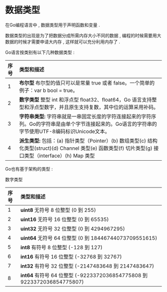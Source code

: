 # 数据类型

在Go编程语言中 , 数据类型用于声明函数和变量 .

数据类型的出现是为了把数据分成所需内存大小不同的数据 , 编程的时候需要用大数据的时候才需要申请大内存 , 这样就可以充分利用内存了 .

Go语言按类别有以下几种数据类型 :

| 序号 | 类型和描述 |
| :--- | :--- |
| 1 | **布尔型** 布尔型的值只可以是常量 true 或者 false。一个简单的例子：var b bool = true。 |
| 2 | **数字类型** 整型 int 和浮点型 float32、float64，Go 语言支持整型和浮点型数字，并且原生支持复数，其中位的运算采用补码。 |
| 3 | **字符串类型:** 字符串就是一串固定长度的字符连接起来的字符序列。Go的字符串是由单个字节连接起来的。Go语言的字符串的字节使用UTF-8编码标识Unicode文本。 |
| 4 | **派生类型:** 包括：\(a\) 指针类型（Pointer）\(b\) 数组类型\(c\) 结构化类型\(struct\)\(d\) Channel 类型\(e\) 函数类型\(f\) 切片类型\(g\) 接口类型（interface）\(h\) Map 类型 |

Go也有基于架构的类型 : 

数字类型

| 序号 | 类型和描述 |
| :--- | :--- |
| 1 | **uint8** 无符号 8 位整型 \(0 到 255\) |
| 2 | **uint16** 无符号 16 位整型 \(0 到 65535\) |
| 3 | **uint32** 无符号 32 位整型 \(0 到 4294967295\) |
| 4 | **uint64** 无符号 64 位整型 \(0 到 18446744073709551615\) |
| 5 | **int8** 有符号 8 位整型 \(-128 到 127\) |
| 6 | **int16** 有符号 16 位整型 \(-32768 到 32767\) |
| 7 | **int32** 有符号 32 位整型 \(-2147483648 到 2147483647\) |
| 8 | **int64** 有符号 64 位整型 \(-9223372036854775808 到 9223372036854775807\) |



